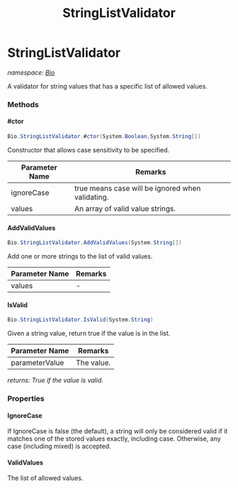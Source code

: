 ﻿---
title: StringListValidator
---

# StringListValidator
_namespace: [Bio](N-Bio.html)_

A validator for string values that has a specific list of allowed values.

### Methods

#### #ctor
```csharp
Bio.StringListValidator.#ctor(System.Boolean,System.String[])
```
Constructor that allows case sensitivity to be specified.

|Parameter Name|Remarks|
|--------------|-------|
|ignoreCase|true means case will be ignored when validating.|
|values|An array of valid value strings.|


#### AddValidValues
```csharp
Bio.StringListValidator.AddValidValues(System.String[])
```
Add one or more strings to the list of valid values.

|Parameter Name|Remarks|
|--------------|-------|
|values|-|


#### IsValid
```csharp
Bio.StringListValidator.IsValid(System.String)
```
Given a string value, return true if the value is in the list.

|Parameter Name|Remarks|
|--------------|-------|
|parameterValue|The value.|

_returns: True if the value is valid._



### Properties

#### IgnoreCase
If IgnoreCase is false (the default), a string will only be considered
 valid if it matches one of the stored values exactly, including case.
 Otherwise, any case (including mixed) is accepted.
#### ValidValues
The list of allowed values.

